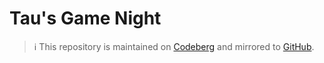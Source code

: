 # Tau's Game Night

> ℹ️ This repository is maintained on [Codeberg](https://codeberg.org/tautropfli/game-night)
> and mirrored to [GitHub](https://github.com/bash/game-night/).
